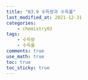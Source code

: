 ```yaml
---
title: "03.9 수득량과 수득률"
last_modified_at: 2021-12-31
categories:
    - chemistry03
tags:
    - 수득량
    - 수득률
comments: true
use_math: true
toc: true
toc_sticky: true
---
```


